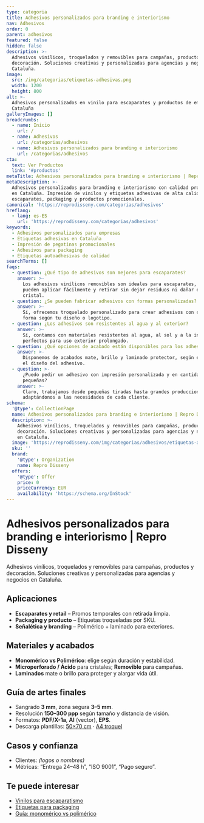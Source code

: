 ```yaml
---
type: categoria
title: Adhesivos personalizados para branding e interiorismo
nav: Adhesivos
order: 0
parent: adhesivos
featured: false
hidden: false
description: >-
  Adhesivos vinílicos, troquelados y removibles para campañas, productos y
  decoración. Soluciones creativas y personalizadas para agencias y negocios en
  Cataluña.
image:
  src: /img/categorias/etiquetas-adhesivas.png
  width: 1200
  height: 800
alt: >-
  Adhesivos personalizados en vinilo para escaparates y productos de empresas en
  Cataluña
galleryImages: []
breadcrumbs:
  - name: Inicio
    url: /
  - name: Adhesivos
    url: /categorias/adhesivos
  - name: Adhesivos personalizados para branding e interiorismo
    url: /categorias/adhesivos
cta:
  text: Ver Productos
  link: '#productos'
metaTitle: Adhesivos personalizados para branding e interiorismo | Repro Disseny
metaDescription: >-
  Adhesivos personalizados para branding e interiorismo con calidad profesional
  en Cataluña. Impresión de vinilos y etiquetas adhesivas de alta calidad para
  escaparates, packaging y productos promocionales.
canonical: 'https://reprodisseny.com/categorias/adhesivos'
hreflang:
  - lang: es-ES
    url: 'https://reprodisseny.com/categorias/adhesivos'
keywords:
  - Adhesivos personalizados para empresas
  - Etiquetas adhesivas en Cataluña
  - Impresión de pegatinas promocionales
  - Adhesivos para packaging
  - Etiquetas autoadhesivas de calidad
searchTerms: []
faqs:
  - question: ¿Qué tipo de adhesivos son mejores para escaparates?
    answer: >-
      Los adhesivos vinílicos removibles son ideales para escaparates, ya que se
      pueden aplicar fácilmente y retirar sin dejar residuos ni dañar el
      cristal.
  - question: ¿Se pueden fabricar adhesivos con formas personalizadas?
    answer: >-
      Sí, ofrecemos troquelado personalizado para crear adhesivos con cualquier
      forma según tu diseño o logotipo.
  - question: ¿Los adhesivos son resistentes al agua y al exterior?
    answer: >-
      Sí, contamos con materiales resistentes al agua, al sol y a la intemperie,
      perfectos para uso exterior prolongado.
  - question: ¿Qué opciones de acabado están disponibles para los adhesivos?
    answer: >-
      Disponemos de acabados mate, brillo y laminado protector, según el uso y
      el diseño del adhesivo.
  - question: >-
      ¿Puedo pedir un adhesivo con impresión personalizada y en cantidades
      pequeñas?
    answer: >-
      Claro, trabajamos desde pequeñas tiradas hasta grandes producciones,
      adaptándonos a las necesidades de cada cliente.
schema:
  '@type': CollectionPage
  name: Adhesivos personalizados para branding e interiorismo | Repro Disseny
  description: >-
    Adhesivos vinílicos, troquelados y removibles para campañas, productos y
    decoración. Soluciones creativas y personalizadas para agencias y negocios
    en Cataluña.
  image: 'https://reprodisseny.com/img/categorias/adhesivos/etiquetas-adhesivas.png'
  sku: ''
  brand:
    '@type': Organization
    name: Repro Disseny
  offers:
    '@type': Offer
    price: 0
    priceCurrency: EUR
    availability: 'https://schema.org/InStock'
---
```

# Adhesivos personalizados para branding e interiorismo | Repro Disseny

Adhesivos vinílicos, troquelados y removibles para campañas, productos y decoración. Soluciones creativas y personalizadas para agencias y negocios en Cataluña.

## Aplicaciones
- **Escaparates y retail** – Promos temporales con retirada limpia.
- **Packaging y producto** – Etiquetas troqueladas por SKU.
- **Señalética y branding** – Polimérico + laminado para exteriores.

## Materiales y acabados
- **Monomérico vs Polimérico**: elige según duración y estabilidad.
- **Microperforado / Ácido** para cristales; **Removible** para campañas.
- **Laminados** mate o brillo para proteger y alargar vida útil.

## Guía de artes finales
- Sangrado **3 mm**, zona segura **3–5 mm**.
- Resolución **150–300 ppp** según tamaño y distancia de visión.
- Formatos: **PDF/X-1a**, **AI** (vector), **EPS**.
- Descarga plantillas: [50×70 cm](#) · [A4 troquel](#)

## Casos y confianza
- Clientes: _(logos o nombres)_  
- Métricas: “Entrega 24–48 h”, “ISO 9001”, “Pago seguro”.

## Te puede interesar
- [Vinilos para escaparatismo](#)
- [Etiquetas para packaging](#)
- [Guía: monomérico vs polimérico](#)
